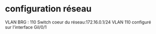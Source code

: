 # configuration réseau
VLAN BRG : 110
Switch coeur du réseau:172.16.0.1/24
VLAN 110 configuré sur l'interface Gil/0/1




